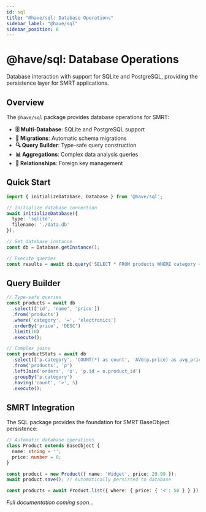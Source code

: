```yaml
---
id: sql
title: "@have/sql: Database Operations"
sidebar_label: "@have/sql"
sidebar_position: 6
---
```


# @have/sql: Database Operations

Database interaction with support for SQLite and PostgreSQL, providing the persistence layer for SMRT applications.

## Overview

The `@have/sql` package provides database operations for SMRT:

- **🗄️ Multi-Database**: SQLite and PostgreSQL support
- **🔄 Migrations**: Automatic schema migrations
- **🔍 Query Builder**: Type-safe query construction
- **📊 Aggregations**: Complex data analysis queries
- **🔗 Relationships**: Foreign key management

## Quick Start

```typescript
import { initializeDatabase, Database } from '@have/sql';

// Initialize database connection
await initializeDatabase({
  type: 'sqlite',
  filename: './data.db'
});

// Get database instance
const db = Database.getInstance();

// Execute queries
const results = await db.query('SELECT * FROM products WHERE category = ?', ['electronics']);
```

## Query Builder

```typescript
// Type-safe queries
const products = await db
  .select(['id', 'name', 'price'])
  .from('products')
  .where('category', '=', 'electronics')
  .orderBy('price', 'DESC')
  .limit(10)
  .execute();

// Complex joins
const productStats = await db
  .select(['p.category', 'COUNT(*) as count', 'AVG(p.price) as avg_price'])
  .from('products', 'p')
  .leftJoin('orders', 'o', 'p.id = o.product_id')
  .groupBy('p.category')
  .having('count', '>', 5)
  .execute();
```

## SMRT Integration

The SQL package provides the foundation for SMRT BaseObject persistence:

```typescript
// Automatic database operations
class Product extends BaseObject {
  name: string = '';
  price: number = 0;
}

const product = new Product({ name: 'Widget', price: 29.99 });
await product.save(); // Automatically persisted to database

const products = await Product.list({ where: { price: { '<': 50 } } });
```

*Full documentation coming soon...*